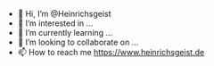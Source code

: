- 👋 Hi, I’m @Heinrichsgeist
- 👀 I’m interested in ...
- 🌱 I’m currently learning ...
- 💞️ I’m looking to collaborate on ...
- 📫 How to reach me <https://www.heinrichsgeist.de>

<!---
Heinrichsgeist/Heinrichsgeist is a ✨ special ✨ repository because its `README.md` (this file) appears on your GitHub profile.
You can click the Preview link to take a look at your changes.
--->
